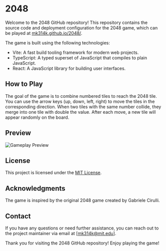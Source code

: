 # 2048

Welcome to the 2048 GitHub repository! This repository contains the source code and deployment configuration for the 2048 game, which can be played at [mk314k.github.io/2048/](https://mk314k.github.io/2048/).

The game is built using the following technologies:

- Vite: A fast build tooling framework for modern web projects.
- TypeScript: A typed superset of JavaScript that compiles to plain JavaScript.
- React: A JavaScript library for building user interfaces.

## How to Play

The goal of the game is to combine numbered tiles to reach the 2048 tile. You can use the arrow keys (up, down, left, right) to move the tiles in the corresponding direction. When two tiles with the same number collide, they merge into one tile with double the value. After each move, a new tile will appear randomly on the board.

<!-- ## Getting Started

To run the game locally on your machine, follow these steps:

1. Clone this repository: `git clone https://github.com/mk314k/2048.git`
2. Navigate to the project directory: `cd 2048`
3. Install the dependencies: `npm install`
4. Start the development server: `npm run dev`
5. Open your web browser and visit `http://localhost:5173` to play the game. -->

## Preview

![Gameplay Preview](assets/display.gif)

<!-- ## Project Structure

The repository structure is organized as follows:

- `public/`: Contains static assets such as the HTML template and favicon.
- `src/`: Contains the source code for the game.
  - `components/`: Contains reusable React components used in the game.
  - `constants/`: Contains constant values used in the game.
  - `helpers/`: Contains helper functions for game logic.
  - `styles/`: Contains CSS styles for the game.
  - `App.tsx`: The main React component that renders the game.
  - `index.tsx`: The entry point of the application. -->

<!-- ## Deployment -->

<!-- The game is automatically deployed to [mk314k.github.io/2048/](https://mk314k.github.io/2048/) whenever changes are pushed to the `main` branch of this repository. The deployment is configured using GitHub Pages. -->

<!-- ## Contributing

Contributions to this project are welcome! If you find any bugs or have suggestions for improvements, feel free to open an issue or submit a pull request.

Before contributing, please read the [CONTRIBUTING.md](CONTRIBUTING.md) file for more information on how to get started and the development guidelines. -->

## License

This project is licensed under the [MIT License](LICENSE).

## Acknowledgments

The game is inspired by the original 2048 game created by Gabriele Cirulli.

## Contact

If you have any questions or need further assistance, you can reach out to the project maintainer via email at [mk314k@mit.edu].

Thank you for visiting the 2048 GitHub repository! Enjoy playing the game!